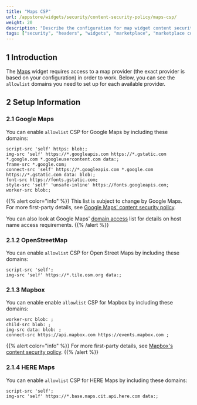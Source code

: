```yaml
---
title: "Maps CSP"
url: /appstore/widgets/security/content-security-policy/maps-csp/
weight: 20
description: "Describe the configuration for map widget content security policy"
tags: ["security", "headers", "widgets", "marketplace", "marketplace component", "widget", "maps", "google maps", "openstreetmap", "mapbox", "here maps", "platform support"]
---
```


## 1 Introduction

The [Maps](/appstore/widgets/maps/) widget requires access to a map provider (the exact provider is based on your configuration) in order to work. Below, you can see the `allowlist` domains you need to set up for each available provider.

## 2 Setup Information

### 2.1 Google Maps

You can enable `allowlist` CSP for Google Maps by including these domains:

```text
script-src 'self' https: blob:;
img-src 'self' https://*.googleapis.com https://*.gstatic.com *.google.com *.googleusercontent.com data:;
frame-src *.google.com;
connect-src 'self' https://*.googleapis.com *.google.com https://*.gstatic.com data: blob:;
font-src https://fonts.gstatic.com;
style-src 'self' 'unsafe-inline' https://fonts.googleapis.com;
worker-src blob:;
```

{{% alert color="info" %}}
This list is subject to change by Google Maps. For more first-party details, see [Google Maps' content security policy](https://developers.google.com/maps/documentation/javascript/content-security-policy#sample_content_security_policy).

You can also look at Google Maps' [domain access](https://developers.google.com/maps/domains) list for details on host name access requirements.
{{% /alert %}}

### 2.1.2 OpenStreetMap

You can enable `allowlist` CSP for Open Street Maps by including these domains:

```text
script-src 'self';
img-src 'self' https://*.tile.osm.org data:;
```

### 2.1.3 Mapbox

You can enable enable `allowlist` CSP for Mapbox by including these domains:

```text
worker-src blob: ;
child-src blob: ;
img-src data: blob: ;
connect-src https://api.mapbox.com https://events.mapbox.com ;
```

{{% alert color="info" %}}
For more first-party details, see [Mapbox's content security policy](https://docs.mapbox.com/mapbox-search-js/guides/browsers-and-testing/).
{{% /alert %}}

### 2.1.4 HERE Maps

You can enable `allowlist` CSP for HERE Maps by including these domains:

```text
script-src 'self';
img-src 'self' https://*.base.maps.cit.api.here.com data:;
```